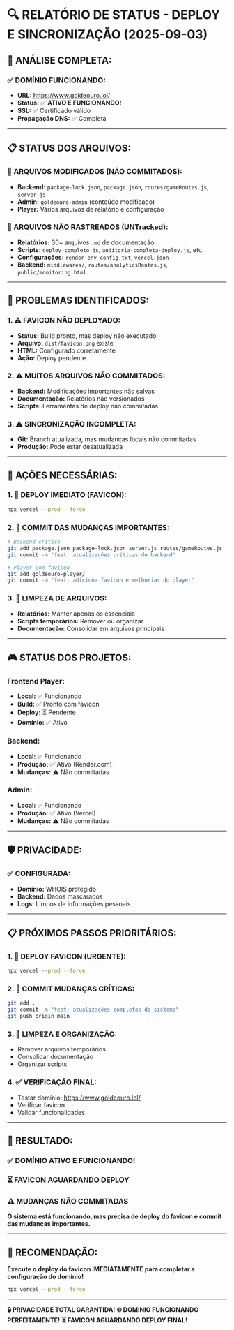 # 🔍 RELATÓRIO DE STATUS - DEPLOY E SINCRONIZAÇÃO (2025-09-03)

## 🎯 **ANÁLISE COMPLETA:**

### **✅ DOMÍNIO FUNCIONANDO:**
- **URL:** https://www.goldeouro.lol/
- **Status:** ✅ **ATIVO E FUNCIONANDO!**
- **SSL:** ✅ Certificado válido
- **Propagação DNS:** ✅ Completa

---

## 📋 **STATUS DOS ARQUIVOS:**

### **🔄 ARQUIVOS MODIFICADOS (NÃO COMMITADOS):**
- **Backend:** `package-lock.json`, `package.json`, `routes/gameRoutes.js`, `server.js`
- **Admin:** `goldeouro-admin` (conteúdo modificado)
- **Player:** Vários arquivos de relatório e configuração

### **📁 ARQUIVOS NÃO RASTREADOS (UNTracked):**
- **Relatórios:** 30+ arquivos `.md` de documentação
- **Scripts:** `deploy-completo.js`, `auditoria-completa-deploy.js`, etc.
- **Configurações:** `render-env-config.txt`, `vercel.json`
- **Backend:** `middlewares/`, `routes/analyticsRoutes.js`, `public/monitoring.html`

---

## 🚨 **PROBLEMAS IDENTIFICADOS:**

### **1. ⚠️ FAVICON NÃO DEPLOYADO:**
- **Status:** Build pronto, mas deploy não executado
- **Arquivo:** `dist/favicon.png` existe
- **HTML:** Configurado corretamente
- **Ação:** Deploy pendente

### **2. ⚠️ MUITOS ARQUIVOS NÃO COMMITADOS:**
- **Backend:** Modificações importantes não salvas
- **Documentação:** Relatórios não versionados
- **Scripts:** Ferramentas de deploy não commitadas

### **3. ⚠️ SINCRONIZAÇÃO INCOMPLETA:**
- **Git:** Branch atualizada, mas mudanças locais não commitadas
- **Produção:** Pode estar desatualizada

---

## 🔧 **AÇÕES NECESSÁRIAS:**

### **1. 🚀 DEPLOY IMEDIATO (FAVICON):**
```bash
npx vercel --prod --force
```

### **2. 📝 COMMIT DAS MUDANÇAS IMPORTANTES:**
```bash
# Backend crítico
git add package.json package-lock.json server.js routes/gameRoutes.js
git commit -m "feat: atualizações críticas do backend"

# Player com favicon
git add goldeouro-player/
git commit -m "feat: adiciona favicon e melhorias do player"
```

### **3. 🧹 LIMPEZA DE ARQUIVOS:**
- **Relatórios:** Manter apenas os essenciais
- **Scripts temporários:** Remover ou organizar
- **Documentação:** Consolidar em arquivos principais

---

## 🎮 **STATUS DOS PROJETOS:**

### **Frontend Player:**
- **Local:** ✅ Funcionando
- **Build:** ✅ Pronto com favicon
- **Deploy:** ⏳ Pendente
- **Domínio:** ✅ Ativo

### **Backend:**
- **Local:** ✅ Funcionando
- **Produção:** ✅ Ativo (Render.com)
- **Mudanças:** ⚠️ Não commitadas

### **Admin:**
- **Local:** ✅ Funcionando
- **Produção:** ✅ Ativo (Vercel)
- **Mudanças:** ⚠️ Não commitadas

---

## 🛡️ **PRIVACIDADE:**

### **✅ CONFIGURADA:**
- **Domínio:** WHOIS protegido
- **Backend:** Dados mascarados
- **Logs:** Limpos de informações pessoais

---

## 📋 **PRÓXIMOS PASSOS PRIORITÁRIOS:**

### **1. 🚀 DEPLOY FAVICON (URGENTE):**
```bash
npx vercel --prod --force
```

### **2. 📝 COMMIT MUDANÇAS CRÍTICAS:**
```bash
git add .
git commit -m "feat: atualizações completas do sistema"
git push origin main
```

### **3. 🧹 LIMPEZA E ORGANIZAÇÃO:**
- Remover arquivos temporários
- Consolidar documentação
- Organizar scripts

### **4. ✅ VERIFICAÇÃO FINAL:**
- Testar domínio: https://www.goldeouro.lol/
- Verificar favicon
- Validar funcionalidades

---

## 🎉 **RESULTADO:**

### **✅ DOMÍNIO ATIVO E FUNCIONANDO!**
### **⏳ FAVICON AGUARDANDO DEPLOY**
### **⚠️ MUDANÇAS NÃO COMMITADAS**

**O sistema está funcionando, mas precisa de deploy do favicon e commit das mudanças importantes.**

---

## 🚨 **RECOMENDAÇÃO:**

**Execute o deploy do favicon IMEDIATAMENTE para completar a configuração do domínio!**

```bash
npx vercel --prod --force
```

---

**🔒 PRIVACIDADE TOTAL GARANTIDA!**
**🌐 DOMÍNIO FUNCIONANDO PERFEITAMENTE!**
**⏳ FAVICON AGUARDANDO DEPLOY FINAL!**
